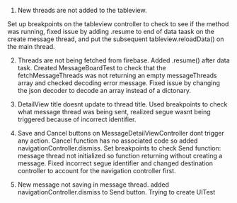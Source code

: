 1. New threads are not added to the tableview.

  Set up breakpoints on the tableview controller to check to see if the method was running, fixed issue by adding .resume to end of data taask on the create message thread, and put the subsequent tableview.reloadData() on the main thread.
  
  
  2. Threads are not being fetched from firebase.
  Added .resume() after data task.  Created MessageBoardTest to check that the fetchMessageThreads was not returning an empty messageThreads array and checked decoding error message.
  Fixed issue by changing the json decoder to decode an array instead of a dictonary.
  
  3. DetailView title doesnt update to thread title.
  Used breakpoints to check what message thread was being sent, realized segue wasnt being triggered because of incorrect identifier.
  
  4. Save and Cancel buttons on MessageDetailViewController dont trigger any action. 
  Cancel function has no associated code so added navigationController.dismiss.
  Set breakpoints to check Send function: message thread not initialized so function returning without creating a message.
  Fixed incorrect segue identifier and changed destination controller to account for the navigation controller first.
  
  5. New message not saving in message thread.
  added navigationController.dismiss to Send button.
  Trying to create UITest 

  
  
  
  
  
  
  

